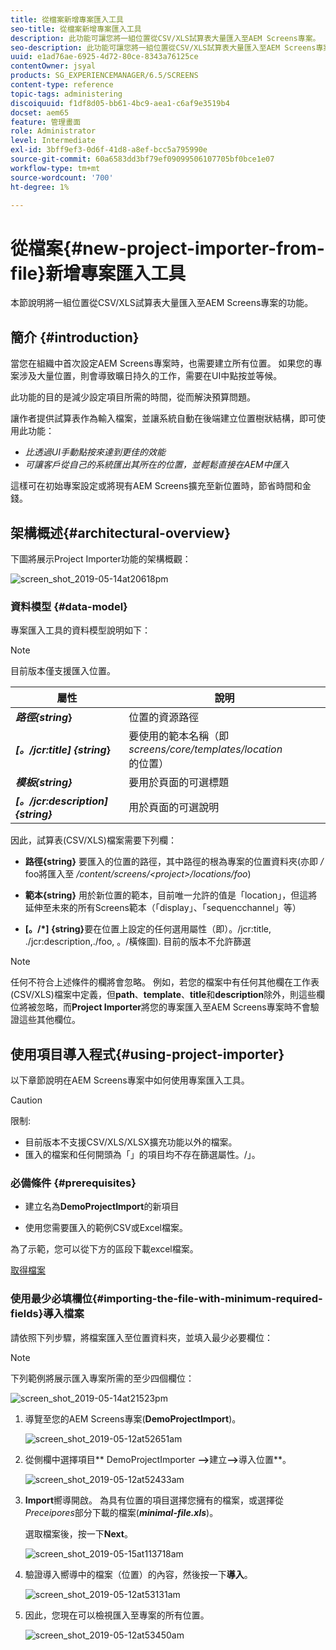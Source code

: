 ```yaml
---
title: 從檔案新增專案匯入工具
seo-title: 從檔案新增專案匯入工具
description: 此功能可讓您將一組位置從CSV/XLS試算表大量匯入至AEM Screens專案。
seo-description: 此功能可讓您將一組位置從CSV/XLS試算表大量匯入至AEM Screens專案。
uuid: e1ad76ae-6925-4d72-80ce-8343a76125ce
contentOwner: jsyal
products: SG_EXPERIENCEMANAGER/6.5/SCREENS
content-type: reference
topic-tags: administering
discoiquuid: f1df8d05-bb61-4bc9-aea1-c6af9e3519b4
docset: aem65
feature: 管理畫面
role: Administrator
level: Intermediate
exl-id: 3bff9ef3-0d6f-41d8-a8ef-bcc5a795990e
source-git-commit: 60a6583dd3bf79ef09099506107705bf0bce1e07
workflow-type: tm+mt
source-wordcount: '700'
ht-degree: 1%

---
```


# 從檔案{#new-project-importer-from-file}新增專案匯入工具

本節說明將一組位置從CSV/XLS試算表大量匯入至AEM Screens專案的功能。

## 簡介 {#introduction}

當您在組織中首次設定AEM Screens專案時，也需要建立所有位置。 如果您的專案涉及大量位置，則會導致曠日持久的工作，需要在UI中點按並等候。

此功能的目的是減少設定項目所需的時間，從而解決預算問題。

讓作者提供試算表作為輸入檔案，並讓系統自動在後端建立位置樹狀結構，即可使用此功能：

* *比透過UI手動點按來達到更佳的效能*
* *可讓客戶從自己的系統匯出其所在的位置，並輕鬆直接在AEM中匯入*

這樣可在初始專案設定或將現有AEM Screens擴充至新位置時，節省時間和金錢。

## 架構概述{#architectural-overview}

下圖將展示Project Importer功能的架構概觀：

![screen_shot_2019-05-14at20618pm](assets/screen_shot_2019-05-14at20618pm.png)

### 資料模型 {#data-model}

專案匯入工具的資料模型說明如下：

>[!NOTE]
>
>目前版本僅支援匯入位置。

| **屬性** | **說明** |
|---|---|
| ***路徑{string*}** | 位置的資源路徑 |
| ***[。/jcr:title] {string*}** | 要使用的範本名稱（即&#x200B;*screens/core/templates/location*&#x200B;的位置） |
| ***模板{string}*** | 要用於頁面的可選標題 |
| ***[。/jcr:description] {string}*** | 用於頁面的可選說明 |

因此，試算表(CSV/XLS)檔案需要下列欄：

* **路徑{string}** 要匯入的位置的路徑，其中路徑的根為專案的位置資料夾(亦即 */* foo將匯入至 */content/screens/&lt;project>/locations/foo*)

* **範本{string}** 用於新位置的範本，目前唯一允許的值是「location」，但這將延伸至未來的所有Screens範本（「display」、「sequencchannel」等）
* **[。/*] {string}**&#x200B;要在位置上設定的任何選用屬性（即）。/jcr:title, ./jcr:description,./foo, 。/橫條圖). 目前的版本不允許篩選

>[!NOTE]
>
>任何不符合上述條件的欄將會忽略。 例如，若您的檔案中有任何其他欄在工作表(CSV/XLS)檔案中定義，但&#x200B;**path**、**template**、**title**&#x200B;和&#x200B;**description**&#x200B;除外，則這些欄位將被忽略，而&#x200B;**Project Importer**&#x200B;將您的專案匯入至AEM Screens專案時不會驗證這些其他欄位。

## 使用項目導入程式{#using-project-importer}

以下章節說明在AEM Screens專案中如何使用專案匯入工具。

>[!CAUTION]
>
>限制:
>
>* 目前版本不支援CSV/XLS/XLSX擴充功能以外的檔案。
>* 匯入的檔案和任何開頭為「」的項目均不存在篩選屬性。/」。

>



### 必備條件 {#prerequisites}

* 建立名為&#x200B;**DemoProjectImport**&#x200B;的新項目

* 使用您需要匯入的範例CSV或Excel檔案。

為了示範，您可以從下方的區段下載excel檔案。

[取得檔案](assets/minimal-file.xls)

### 使用最少必填欄位{#importing-the-file-with-minimum-required-fields}導入檔案

請依照下列步驟，將檔案匯入至位置資料夾，並填入最少必要欄位：

>[!NOTE]
>
>下列範例將展示匯入專案所需的至少四個欄位：

![screen_shot_2019-05-14at21523pm](assets/screen_shot_2019-05-14at21523pm.png)

1. 導覽至您的AEM Screens專案(**DemoProjectImport**)。

   ![screen_shot_2019-05-12at52651am](assets/screen_shot_2019-05-12at52651am.png)

1. 從側欄中選擇項目** DemoProjectImporter **—>**&#x200B;建立&#x200B;**—>**&#x200B;導入位置**。

   ![screen_shot_2019-05-12at52433am](assets/screen_shot_2019-05-12at52433am.png)

1. **Import**&#x200B;嚮導開啟。 為具有位置的項目選擇您擁有的檔案，或選擇從&#x200B;*Preceipores*&#x200B;部分下載的檔案(***minimal-file.xls***)。

   選取檔案後，按一下&#x200B;**Next**。

   ![screen_shot_2019-05-15at113718am](assets/screen_shot_2019-05-15at113718am.png)

1. 驗證導入嚮導中的檔案（位置）的內容，然後按一下&#x200B;**導入**。

   ![screen_shot_2019-05-12at53131am](assets/screen_shot_2019-05-12at53131am.png)

1. 因此，您現在可以檢視匯入至專案的所有位置。

   ![screen_shot_2019-05-12at53450am](assets/screen_shot_2019-05-12at53450am.png)
